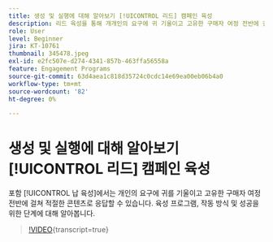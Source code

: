 ```yaml
---
title: 생성 및 실행에 대해 알아보기 [!UICONTROL 리드] 캠페인 육성
description: 리드 육성을 통해 개개인의 요구에 귀 기울이고 고유한 구매자 여정 전반에 걸쳐 적절한 콘텐츠로 대응할 수 있습니다. 육성 프로그램, 작동 방식 및 성공을 위한 단계에 대해 알아봅니다.
role: User
level: Beginner
jira: KT-10761
thumbnail: 345478.jpeg
exl-id: e2fc507e-d274-4341-857b-463ffa56558a
feature: Engagement Programs
source-git-commit: 63d4aea1c818d35724c0cdc14e69ea00eb06b4a0
workflow-type: tm+mt
source-wordcount: '82'
ht-degree: 0%

---
```


# 생성 및 실행에 대해 알아보기 [!UICONTROL 리드] 캠페인 육성

포함 [!UICONTROL 납 육성]에서는 개인의 요구에 귀를 기울이고 고유한 구매자 여정 전반에 걸쳐 적절한 콘텐츠로 응답할 수 있습니다. 육성 프로그램, 작동 방식 및 성공을 위한 단계에 대해 알아봅니다.

>[!VIDEO](https://video.tv.adobe.com/v/345478/?quality=12&learn=on){transcript=true}
